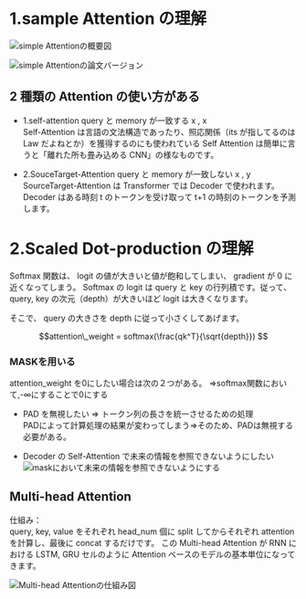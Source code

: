 # 1.sample Attention の理解

![simple Attentionの概要図](https://camo.qiitausercontent.com/0df89d309e385fb9b47b74b6fd81833f2c9f5b14/68747470733a2f2f71696974612d696d6167652d73746f72652e73332e616d617a6f6e6177732e636f6d2f302f36313037392f34393736316432632d376436382d303139392d353863612d3833333430353330383134312e706e67)

![simple Attentionの論文バージョン](https://camo.qiitausercontent.com/9b8af7118dcd4c006bc531f105f969b1da00dbc9/68747470733a2f2f71696974612d696d6167652d73746f72652e73332e616d617a6f6e6177732e636f6d2f302f36313037392f38626631643534342d663834322d343336322d303365392d3333343533333338363563362e706e67)

## 2 種類の Attention の使い方がある

- 1.self-attention
  query と memory が一致する x , x  
  Self-Attention は言語の文法構造であったり、照応関係（its が指してるのは Law だよねとか）を獲得するのにも使われている
  Self Attention は簡単に言うと「離れた所も畳み込める CNN」の様なものです。

- 2.SouceTarget-Attention
  query と memory が一致しない x , y  
  SourceTarget-Attention は Transformer では Decoder で使われます。
  Decoder はある時刻 t のトークンを受け取って t+1 の時刻のトークンを予測します。

# 2.Scaled Dot-production の理解

Softmax 関数は、 logit の値が大きいと値が飽和してしまい、 gradient が 0 に近くなってしまう。
Softmax の logit は query と key の行列積です。従って、 query, key の次元（depth）が大きいほど logit は大きくなります。

そこで、 query の大きさを depth に従って小さくしてあげます。

```math
attention\_weight = softmax(\frac{qk^T}{\sqrt{depth}})

```

### MASKを用いる
attention_weight を0にしたい場合は次の２つがある。
⇒softmax関数において,-∞にすることで0にする

- PAD を無視したい ⇒ トークン列の長さを統一させるための処理  
PADによって計算処理の結果が変わってしまう⇒そのため、PADは無視する必要がある。

- Decoder の Self-Attention で未来の情報を参照できないようにしたい  
![maskにおいて未来の情報を参照できないようにする](https://camo.qiitausercontent.com/c1c0194389ab9dbf3831853913dc15b5710255cc/68747470733a2f2f71696974612d696d6167652d73746f72652e73332e616d617a6f6e6177732e636f6d2f302f36313037392f38646161313233372d623336392d663233342d376134332d6233356539383634383837392e706e67)

## Multi-head Attention
仕組み：  
query, key, value をそれぞれ head_num 個に split してからそれぞれ attention を計算し、最後に concat するだけです。
この Multi-head Attention が RNN における LSTM, GRU セルのように Attention ベースのモデルの基本単位になってきます。

![Multi-head Attentionの仕組み図](https://qiita-user-contents.imgix.net/https%3A%2F%2Fqiita-image-store.s3.amazonaws.com%2F0%2F61079%2F5a964f15-4997-e9e7-c13e-9aeab8ea1a61.png?ixlib=rb-4.0.0&auto=format&gif-q=60&q=75&w=1400&fit=max&s=e340f30c512c21effe2ea94614058470)
